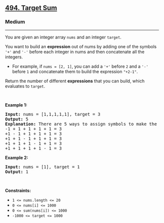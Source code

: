 <h2><a href="https://leetcode.com/problems/target-sum/">494. Target Sum</a></h2><h3>Medium</h3><hr><div style="user-select: auto;"><p style="user-select: auto;">You are given an integer array <code style="user-select: auto;">nums</code> and an integer <code style="user-select: auto;">target</code>.</p>

<p style="user-select: auto;">You want to build an <strong style="user-select: auto;">expression</strong> out of nums by adding one of the symbols <code style="user-select: auto;">'+'</code> and <code style="user-select: auto;">'-'</code> before each integer in nums and then concatenate all the integers.</p>

<ul style="user-select: auto;">
	<li style="user-select: auto;">For example, if <code style="user-select: auto;">nums = [2, 1]</code>, you can add a <code style="user-select: auto;">'+'</code> before <code style="user-select: auto;">2</code> and a <code style="user-select: auto;">'-'</code> before <code style="user-select: auto;">1</code> and concatenate them to build the expression <code style="user-select: auto;">"+2-1"</code>.</li>
</ul>

<p style="user-select: auto;">Return the number of different <strong style="user-select: auto;">expressions</strong> that you can build, which evaluates to <code style="user-select: auto;">target</code>.</p>

<p style="user-select: auto;">&nbsp;</p>
<p style="user-select: auto;"><strong class="example" style="user-select: auto;">Example 1:</strong></p>

<pre style="user-select: auto;"><strong style="user-select: auto;">Input:</strong> nums = [1,1,1,1,1], target = 3
<strong style="user-select: auto;">Output:</strong> 5
<strong style="user-select: auto;">Explanation:</strong> There are 5 ways to assign symbols to make the sum of nums be target 3.
-1 + 1 + 1 + 1 + 1 = 3
+1 - 1 + 1 + 1 + 1 = 3
+1 + 1 - 1 + 1 + 1 = 3
+1 + 1 + 1 - 1 + 1 = 3
+1 + 1 + 1 + 1 - 1 = 3
</pre>

<p style="user-select: auto;"><strong class="example" style="user-select: auto;">Example 2:</strong></p>

<pre style="user-select: auto;"><strong style="user-select: auto;">Input:</strong> nums = [1], target = 1
<strong style="user-select: auto;">Output:</strong> 1
</pre>

<p style="user-select: auto;">&nbsp;</p>
<p style="user-select: auto;"><strong style="user-select: auto;">Constraints:</strong></p>

<ul style="user-select: auto;">
	<li style="user-select: auto;"><code style="user-select: auto;">1 &lt;= nums.length &lt;= 20</code></li>
	<li style="user-select: auto;"><code style="user-select: auto;">0 &lt;= nums[i] &lt;= 1000</code></li>
	<li style="user-select: auto;"><code style="user-select: auto;">0 &lt;= sum(nums[i]) &lt;= 1000</code></li>
	<li style="user-select: auto;"><code style="user-select: auto;">-1000 &lt;= target &lt;= 1000</code></li>
</ul>
</div>